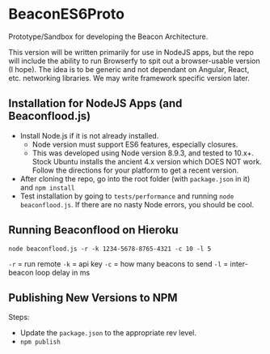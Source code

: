 # BeaconES6Proto

Prototype/Sandbox for developing the Beacon Architecture.

This version will be written primarily for use in NodeJS apps, but the repo will include the ability to run Browserfy to 
spit out a browser-usable version (I hope). The idea is to be generic and not dependant on Angular, React, etc. networking
libraries. We may write framework specific version later.

## Installation for NodeJS Apps (and Beaconflood.js)

- Install Node.js if it is not already installed.
    - Node version must support ES6 features, especially closures.
    - This was developed using Node version 8.9.3, and tested to 10.x+. Stock Ubuntu installs the ancient 4.x version which DOES NOT work. Follow the directions for your platform to get a recent version.
- After cloning the repo, go into the root folder (with `package.json` in it) and `npm install`
- Test installation by going to `tests/performance` and running `node beaconflood.js`. If there are no nasty Node errors, you should be cool.

## Running Beaconflood on Hieroku

`node beaconflood.js -r -k 1234-5678-8765-4321 -c 10 -l 5`

`-r` = run remote
`-k` = api key
`-c` = how many beacons to send
`-l` = inter-beacon loop delay in ms


## Publishing New Versions to NPM

Steps:
- Update the `package.json` to the appropriate rev level.
- `npm publish`




